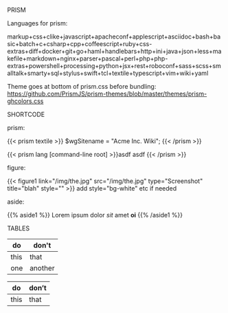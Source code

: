 PRISM

Languages for prism:

markup+css+clike+javascript+apacheconf+applescript+asciidoc+bash+basic+batch+c+csharp+cpp+coffeescript+ruby+css-extras+diff+docker+git+go+haml+handlebars+http+ini+java+json+less+makefile+markdown+nginx+parser+pascal+perl+php+php-extras+powershell+processing+python+jsx+rest+roboconf+sass+scss+smalltalk+smarty+sql+stylus+swift+tcl+textile+typescript+vim+wiki+yaml

Theme goes at bottom of prism.css before bundling:
https://github.com/PrismJS/prism-themes/blob/master/themes/prism-ghcolors.css

SHORTCODE

prism:

{{< prism textile >}}
$wgSitename = "Acme Inc. Wiki";
{{< /prism >}}

{{< prism lang [command-line root] >}}asdf
asdf
{{< /prism >}}

figure:

{{< figure1 link="/img/the.jpg" src="/img/the.jpg" type="Screenshot" title="blah" style="" >}}
add style="bg-white" etc if needed

aside:

{{% aside1 %}}
Lorem ipsum dolor _sit_ amet **oi**
{{% /aside1 %}}

TABLES

do | don't
---|---
this|that
one|another

<div class="overflow-scroll">
<table class="table-light overflow-hidden bg-rice-paper-light border rounded">
<thead class="bg-darken-1">
<tr>
<th>do</th>
<th>don&rsquo;t</th>
</tr>
</thead>
</div>

<tbody>
<tr>
<td>this</td>
<td>that</td>
</tr>
</tbody>
</table>
